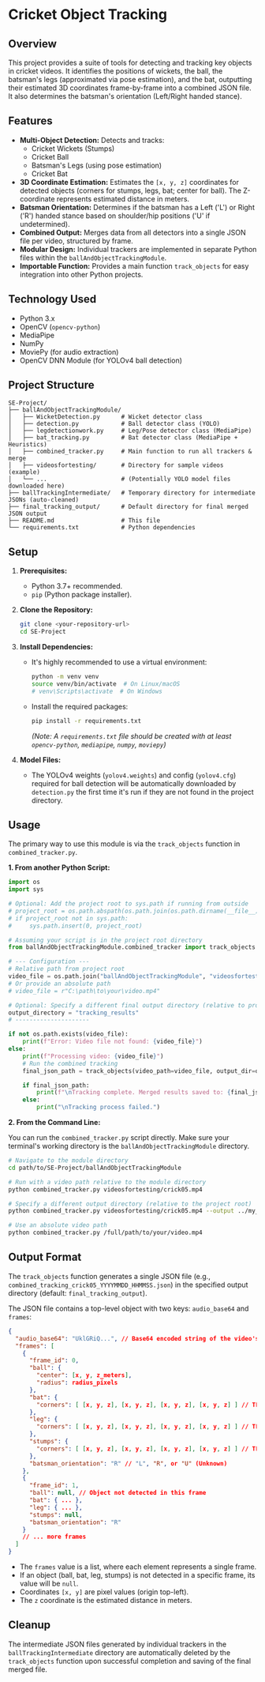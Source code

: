 # Cricket Object Tracking

## Overview

This project provides a suite of tools for detecting and tracking key objects in cricket videos. It identifies the positions of wickets, the ball, the batsman's legs (approximated via pose estimation), and the bat, outputting their estimated 3D coordinates frame-by-frame into a combined JSON file. It also determines the batsman's orientation (Left/Right handed stance).

## Features

*   **Multi-Object Detection:** Detects and tracks:
    *   Cricket Wickets (Stumps)
    *   Cricket Ball
    *   Batsman's Legs (using pose estimation)
    *   Cricket Bat
*   **3D Coordinate Estimation:** Estimates the `[x, y, z]` coordinates for detected objects (corners for stumps, legs, bat; center for ball). The Z-coordinate represents estimated distance in meters.
*   **Batsman Orientation:** Determines if the batsman has a Left ('L') or Right ('R') handed stance based on shoulder/hip positions ('U' if undetermined).
*   **Combined Output:** Merges data from all detectors into a single JSON file per video, structured by frame.
*   **Modular Design:** Individual trackers are implemented in separate Python files within the `ballAndObjectTrackingModule`.
*   **Importable Function:** Provides a main function `track_objects` for easy integration into other Python projects.

## Technology Used

*   Python 3.x
*   OpenCV (`opencv-python`)
*   MediaPipe
*   NumPy
*   MoviePy (for audio extraction)
*   OpenCV DNN Module (for YOLOv4 ball detection)

## Project Structure

```
SE-Project/
├── ballAndObjectTrackingModule/
│   ├── WicketDetection.py      # Wicket detector class
│   ├── detection.py            # Ball detector class (YOLO)
│   ├── legdetectionwork.py     # Leg/Pose detector class (MediaPipe)
│   ├── bat_tracking.py         # Bat detector class (MediaPipe + Heuristics)
│   ├── combined_tracker.py     # Main function to run all trackers & merge
│   ├── videosfortesting/       # Directory for sample videos (example)
│   └── ...                     # (Potentially YOLO model files downloaded here)
├── ballTrackingIntermediate/   # Temporary directory for intermediate JSONs (auto-cleaned)
├── final_tracking_output/      # Default directory for final merged JSON output
├── README.md                   # This file
└── requirements.txt            # Python dependencies
```

## Setup

1.  **Prerequisites:**
    *   Python 3.7+ recommended.
    *   `pip` (Python package installer).

2.  **Clone the Repository:**
    ```bash
    git clone <your-repository-url>
    cd SE-Project
    ```

3.  **Install Dependencies:**
    *   It's highly recommended to use a virtual environment:
        ```bash
        python -m venv venv
        source venv/bin/activate  # On Linux/macOS
        # venv\Scripts\activate  # On Windows
        ```
    *   Install the required packages:
        ```bash
        pip install -r requirements.txt
        ```
        *(Note: A `requirements.txt` file should be created with at least `opencv-python`, `mediapipe`, `numpy`, `moviepy`)*

4.  **Model Files:**
    *   The YOLOv4 weights (`yolov4.weights`) and config (`yolov4.cfg`) required for ball detection will be automatically downloaded by `detection.py` the first time it's run if they are not found in the project directory.

## Usage

The primary way to use this module is via the `track_objects` function in `combined_tracker.py`.

**1. From another Python Script:**

```python
import os
import sys

# Optional: Add the project root to sys.path if running from outside
# project_root = os.path.abspath(os.path.join(os.path.dirname(__file__), '..'))
# if project_root not in sys.path:
#     sys.path.insert(0, project_root)

# Assuming your script is in the project root directory
from ballAndObjectTrackingModule.combined_tracker import track_objects

# --- Configuration ---
# Relative path from project root
video_file = os.path.join("ballAndObjectTrackingModule", "videosfortesting", "crick05.mp4") 
# Or provide an absolute path
# video_file = r"C:\path\to\your\video.mp4"

# Optional: Specify a different final output directory (relative to project root)
output_directory = "tracking_results"
# ---------------------

if not os.path.exists(video_file):
    print(f"Error: Video file not found: {video_file}")
else:
    print(f"Processing video: {video_file}")
    # Run the combined tracking
    final_json_path = track_objects(video_path=video_file, output_dir=output_directory)

    if final_json_path:
        print(f"\nTracking complete. Merged results saved to: {final_json_path}")
    else:
        print("\nTracking process failed.")

```

**2. From the Command Line:**

You can run the `combined_tracker.py` script directly. Make sure your terminal's working directory is the `ballAndObjectTrackingModule` directory.

```bash
# Navigate to the module directory
cd path/to/SE-Project/ballAndObjectTrackingModule

# Run with a video path relative to the module directory
python combined_tracker.py videosfortesting/crick05.mp4

# Specify a different output directory (relative to the project root)
python combined_tracker.py videosfortesting/crick05.mp4 --output ../my_combined_output

# Use an absolute video path
python combined_tracker.py /full/path/to/your/video.mp4
```

## Output Format

The `track_objects` function generates a single JSON file (e.g., `combined_tracking_crick05_YYYYMMDD_HHMMSS.json`) in the specified output directory (default: `final_tracking_output`).

The JSON file contains a top-level object with two keys: `audio_base64` and `frames`:

```json
{
  "audio_base64": "UklGRiQ...", // Base64 encoded string of the video's audio (MP3 format), or null if no audio/error.
  "frames": [
    {
      "frame_id": 0,
      "ball": {
        "center": [x, y, z_meters],
        "radius": radius_pixels
      },
      "bat": {
        "corners": [ [x, y, z], [x, y, z], [x, y, z], [x, y, z] ] // TL, TR, BR, BL
      },
      "leg": {
        "corners": [ [x, y, z], [x, y, z], [x, y, z], [x, y, z] ] // TL, TR, BR, BL of leg region bbox
      },
      "stumps": {
        "corners": [ [x, y, z], [x, y, z], [x, y, z], [x, y, z] ] // TL, TR, BR, BL of first detected stump
      },
      "batsman_orientation": "R" // "L", "R", or "U" (Unknown)
    },
    {
      "frame_id": 1,
      "ball": null, // Object not detected in this frame
      "bat": { ... },
      "leg": { ... },
      "stumps": null,
      "batsman_orientation": "R"
    }
    // ... more frames
  ]
}
```

*   The `frames` value is a list, where each element represents a single frame.
*   If an object (ball, bat, leg, stumps) is not detected in a specific frame, its value will be `null`.
*   Coordinates `[x, y]` are pixel values (origin top-left).
*   The `z` coordinate is the estimated distance in meters.

## Cleanup

The intermediate JSON files generated by individual trackers in the `ballTrackingIntermediate` directory are automatically deleted by the `track_objects` function upon successful completion and saving of the final merged file. 